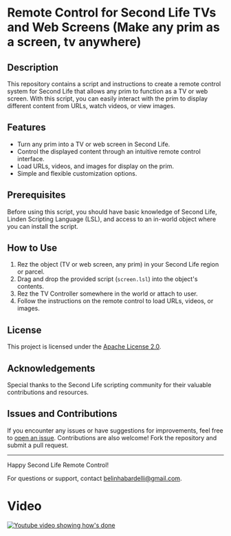 # Remote Control for Second Life TVs and Web Screens (Make any prim as a screen, tv anywhere)
## Description

This repository contains a script and instructions to create a remote control system for Second Life that allows any prim to function as a TV or web screen. With this script, you can easily interact with the prim to display different content from URLs, watch videos, or view images.

## Features

- Turn any prim into a TV or web screen in Second Life.
- Control the displayed content through an intuitive remote control interface.
- Load URLs, videos, and images for display on the prim.
- Simple and flexible customization options.

## Prerequisites

Before using this script, you should have basic knowledge of Second Life, Linden Scripting Language (LSL), and access to an in-world object where you can install the script.

## How to Use

1. Rez the object (TV or web screen, any prim) in your Second Life region or parcel.
2. Drag and drop the provided script (`screen.lsl`) into the object's contents.
3. Rez the TV Controller somewhere in the world or attach to user.
5. Follow the instructions on the remote control to load URLs, videos, or images.

## License

This project is licensed under the [Apache License 2.0](LICENSE).

## Acknowledgements

Special thanks to the Second Life scripting community for their valuable contributions and resources.

## Issues and Contributions

If you encounter any issues or have suggestions for improvements, feel free to [open an issue](https://github.com/IsabelaBardelli/sl_tvscreen/issues). Contributions are also welcome! Fork the repository and submit a pull request.

---

Happy Second Life Remote Control!

For questions or support, contact [belinhabardelli@gmail.com](mailto:belinhabardelli@gmail.com).

# Video

[![Youtube video showing how's done](http://img.youtube.com/vi/rk8HxhzATwg/0.jpg)](https://www.youtube.com/watch?v=rk8HxhzATwg "[SL] ScreenAnywhere/TVAnywhere")
